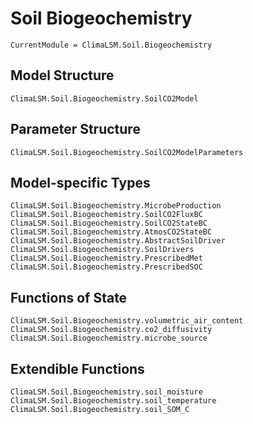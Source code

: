 # Soil Biogeochemistry

```@meta
CurrentModule = ClimaLSM.Soil.Biogeochemistry
```
## Model Structure

```@docs
ClimaLSM.Soil.Biogeochemistry.SoilCO2Model
```

## Parameter Structure

```@docs
ClimaLSM.Soil.Biogeochemistry.SoilCO2ModelParameters
```

## Model-specific Types

```@docs
ClimaLSM.Soil.Biogeochemistry.MicrobeProduction
ClimaLSM.Soil.Biogeochemistry.SoilCO2FluxBC
ClimaLSM.Soil.Biogeochemistry.SoilCO2StateBC
ClimaLSM.Soil.Biogeochemistry.AtmosCO2StateBC
ClimaLSM.Soil.Biogeochemistry.AbstractSoilDriver
ClimaLSM.Soil.Biogeochemistry.SoilDrivers
ClimaLSM.Soil.Biogeochemistry.PrescribedMet
ClimaLSM.Soil.Biogeochemistry.PrescribedSOC
```

## Functions of State

```@docs
ClimaLSM.Soil.Biogeochemistry.volumetric_air_content
ClimaLSM.Soil.Biogeochemistry.co2_diffusivity
ClimaLSM.Soil.Biogeochemistry.microbe_source
```

## Extendible Functions

```@docs
ClimaLSM.Soil.Biogeochemistry.soil_moisture
ClimaLSM.Soil.Biogeochemistry.soil_temperature
ClimaLSM.Soil.Biogeochemistry.soil_SOM_C
```
